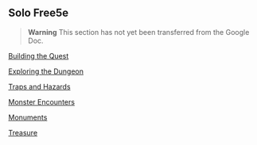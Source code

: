 ## Solo Free5e

> **Warning**
> This section has not yet been transferred from the Google Doc.

[Building the Quest](./Solo_Rules/Building_the_Quest.md)

[Exploring the Dungeon](./Solo_Rules/Exploring_the_Dungeon.md)

[Traps and Hazards](./Solo_Rules/Traps_and_Hazards.md)

[Monster Encounters](./Solo_Rules/Monster_Encounters.md)

[Monuments](./Solo_Rules/Monuments.md)

[Treasure](./Solo_Rules/Treasure.md)
